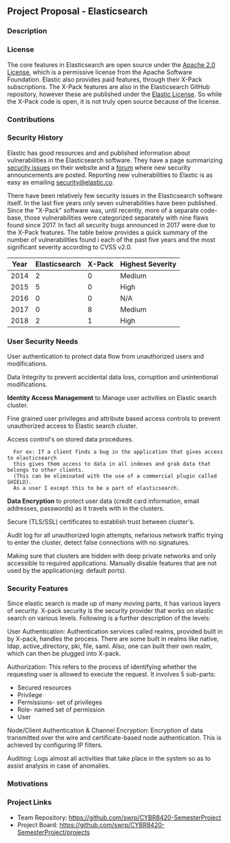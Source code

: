 ## Project Proposal - Elasticsearch 

### Description

### License
The core features in Elasticsearch are open source under the [Apache 2.0 License](https://www.apache.org/licenses/LICENSE-2.0.html), which is a permissive license from the Apache Software Foundation.  Elastic also provides paid features, through their X-Pack subscriptions.  The X-Pack features are also in the Elasticsearch GitHub repository, however these are published under the [Elastic License](https://github.com/elastic/elasticsearch/blob/0d8aa7527e242fbda9d84867ab8bc955758eebce/licenses/ELASTIC-LICENSE.txt).  So while the X-Pack code is open, it is not truly open source because of the license.

### Contributions

### Security History
Elastic has good resources and and published information about vulnerabilities in the Elasticsearch software.  They have a page summarizing [security issues](https://www.elastic.co/community/security) on their website and a [forum](https://discuss.elastic.co/c/security-announcements) where new security announcements are posted.  Reporting new vulnerabilities to Elastic is as easy as emailing security@elastic.co.  

There have been relatively few security issues in the Elasticsearch software itself.  In the last five years only seven vulnerabilities have been published.  Since the "X-Pack" software was, until recently, more of a separate code-base, those vulnerabilities were categorized separately with nine flaws found since 2017.  In fact all security bugs announced in 2017 were due to the X-Pack features.  The table below provides a quick summary of the number of vulnerabilities found i each of the past five years and the most significant severity according to CVSS v2.0. 

| Year | Elasticsearch | X-Pack | Highest Severity|
| ---- | ------------- | ------ | ----------------|
| 2014 | 2             | 0      | Medium          |
| 2015 | 5             | 0      | High            | 
| 2016 | 0             | 0      | N/A             |
| 2017 | 0             | 8      | Medium          |
| 2018 | 2             | 1      | High            |


### User Security Needs
   
   User authentication to protect data flow from unauthorized users and modifications.
    
   Data Integrity to prevent accidental data loss, corruption and unintentional modifications.

  **Identity Access Management** to Manage user activities on Elastic search cluster.
    
   Fine grained user privileges and attribute based access controls to prevent unauthorized access to Elastic search cluster.
      
   Access control's on stored data procedures. 
      
      For ex: If a client finds a bug in the application that gives access to elasticsearch 
      this gives them access to data in all indexes and grab data that belongs to other clients.
      (This can be eliminated with the use of a commercial plugin called SHIELD). 
      As a user I except this to be a part of elasticsearch.
       
   **Data Encryption** to protect user data (credit card information, email addresses, passwords) as it travels with in the clusters. 

   Secure (TLS/SSL) certificates to establish trust between cluster's. 

   Audit log for all unauthorized login attempts, nefarious network traffic trying to enter the cluster, detect false connections with no signatures.   

   Making sure that clusters are hidden with deep private networks and only accessible to required applications. 
   Manually disable features that are not used by the application(eg: default ports).

### Security Features
Since elastic search is made up of many moving parts, it has various layers of security. X-pack security is the security provider that works on elastic search on various levels. Following is a further description of the levels:

User Authentication: Authentication services called realms, provided built in by X-pack, handles the process. There are some built in realms like native, ldap, active_directory, pki, file, saml. Also, one can built their own realm, which can then be plugged into X-pack.

Authorization: This refers to the process of identifying whether the requesting user is allowed to execute the request. It involves 5 sub-parts:
*	Secured resources
*	Privilege
*	Permissions- set of privileges
*	Role- named set of permission
*	User 

Node/Client Authentication & Channel Encryption: Encryption of data transmitted over the wire and certificate-based node authentication. This is achieved by configuring IP filters.

Auditing: Logs almost all activities that take place in the system so as to assist analysis in case of anomalies.
### Motivations

### Project Links
* Team Repository: https://github.com/swrp/CYBR8420-SemesterProject
* Project Board: https://github.com/swrp/CYBR8420-SemesterProject/projects

